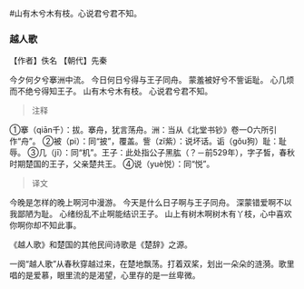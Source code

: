 #山有木兮木有枝。心说君兮君不知。

### 越人歌

【作者】佚名 【朝代】先秦

今夕何夕兮搴洲中流。
今日何日兮得与王子同舟。
蒙羞被好兮不訾诟耻。
心几烦而不绝兮得知王子。
山有木兮木有枝。
心说君兮君不知。


>注释

①搴（qiān千）：拔。搴舟，犹言荡舟。洲：当从《北堂书钞》卷一O六所引作“舟”。
②被（pi）：同“披”，覆盖。訾（zǐ紫）：说坏话。诟（gǒu狗）耻：耻辱。
③几（jī）：同“机”。王子：此处指公子黑肱（？－前529年），字子皙，春秋时期楚国的王子，父亲楚共王。
④说（yuè悦）：同“悦”。 


> 译文

今晚是怎样的晚上啊河中漫游。
今天是什么日子啊与王子同舟。
深蒙错爱啊不以我鄙陋为耻。
心绪纷乱不止啊能结识王子。
山上有树木啊树木有丫枝，心中喜欢你啊你却不知此事。

《越人歌》和楚国的其他民间诗歌是《楚辞》之源。

 一阕“越人歌”从春秋穿越过来，在楚地飘荡。打着双桨，划出一朵朵的涟漪。歌里唱的是爱慕，眼里流的是渴望，心里存的是一丝卑微。
